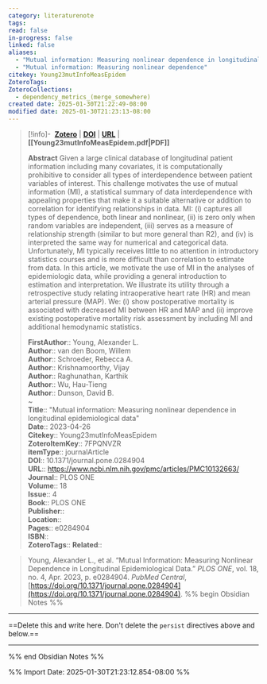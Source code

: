 ```yaml
---
category: literaturenote
tags: 
read: false
in-progress: false
linked: false
aliases:
  - "Mutual information: Measuring nonlinear dependence in longitudinal epidemiological data"
  - "Mutual information: Measuring nonlinear dependence"
citekey: Young23mutInfoMeasEpidem
ZoteroTags: 
ZoteroCollections:
  - dependency_metrics_(merge_somewhere)
created date: 2025-01-30T21:22:49-08:00
modified date: 2025-01-30T21:23:13-08:00
---
```


> [!info]- &nbsp;[**Zotero**](zotero://select/library/items/7FPQNVZR)  | [**DOI**](https://doi.org/10.1371/journal.pone.0284904)  | [**URL**](https://www.ncbi.nlm.nih.gov/pmc/articles/PMC10132663/) | **[[Young23mutInfoMeasEpidem.pdf|PDF]]**
>
> 
> **Abstract**
> Given a large clinical database of longitudinal patient information including many covariates, it is computationally prohibitive to consider all types of interdependence between patient variables of interest. This challenge motivates the use of mutual information (MI), a statistical summary of data interdependence with appealing properties that make it a suitable alternative or addition to correlation for identifying relationships in data. MI: (i) captures all types of dependence, both linear and nonlinear, (ii) is zero only when random variables are independent, (iii) serves as a measure of relationship strength (similar to but more general than R2), and (iv) is interpreted the same way for numerical and categorical data. Unfortunately, MI typically receives little to no attention in introductory statistics courses and is more difficult than correlation to estimate from data. In this article, we motivate the use of MI in the analyses of epidemiologic data, while providing a general introduction to estimation and interpretation. We illustrate its utility through a retrospective study relating intraoperative heart rate (HR) and mean arterial pressure (MAP). We: (i) show postoperative mortality is associated with decreased MI between HR and MAP and (ii) improve existing postoperative mortality risk assessment by including MI and additional hemodynamic statistics.
> 
> 
> **FirstAuthor**:: Young, Alexander L.  
> **Author**:: van den Boom, Willem  
> **Author**:: Schroeder, Rebecca A.  
> **Author**:: Krishnamoorthy, Vijay  
> **Author**:: Raghunathan, Karthik  
> **Author**:: Wu, Hau-Tieng  
> **Author**:: Dunson, David B.  
~    
> **Title**:: "Mutual information: Measuring nonlinear dependence in longitudinal epidemiological data"  
> **Date**:: 2023-04-26  
> **Citekey**:: Young23mutInfoMeasEpidem  
> **ZoteroItemKey**:: 7FPQNVZR  
> **itemType**:: journalArticle  
> **DOI**:: 10.1371/journal.pone.0284904  
> **URL**:: https://www.ncbi.nlm.nih.gov/pmc/articles/PMC10132663/  
> **Journal**:: PLOS ONE  
> **Volume**:: 18  
> **Issue**:: 4  
> **Book**:: PLOS ONE  
> **Publisher**::   
> **Location**::    
> **Pages**:: e0284904  
> **ISBN**::   
> **ZoteroTags**:: 
> **Related**:: 

> Young, Alexander L., et al. “Mutual Information: Measuring Nonlinear Dependence in Longitudinal Epidemiological Data.” _PLOS ONE_, vol. 18, no. 4, Apr. 2023, p. e0284904. _PubMed Central_, [https://doi.org/10.1371/journal.pone.0284904](https://doi.org/10.1371/journal.pone.0284904).
%% begin Obsidian Notes %%
___
==Delete this and write here.  Don't delete the `persist` directives above and below.==
___
%% end Obsidian Notes %%


%% Import Date: 2025-01-30T21:23:12.854-08:00 %%
